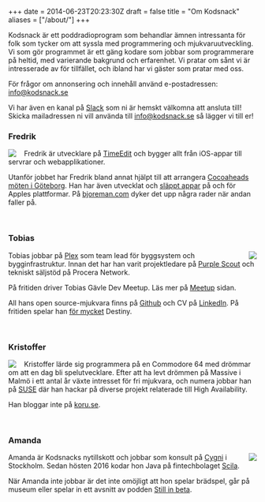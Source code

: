 +++
date = 2014-06-23T20:23:30Z
draft = false
title = "Om Kodsnack"
aliases = ["/about/"]
+++

Kodsnack är ett poddradioprogram som behandlar ämnen intressanta för
folk som tycker om att syssla med programmering och
mjukvaruutveckling. Vi som gör programmet är ett gäng kodare som
jobbar som programmerare på heltid, med varierande bakgrund och
erfarenhet. Vi pratar om sånt vi är intresserade av för tillfället,
och ibland har vi gäster som pratar med oss.

För frågor om annonsering och innehåll använd e-postadressen:
[info@kodsnack.se](mailto:info@kodsnack.se)

Vi har även en kanal på [Slack](https://slack.com/) som ni är hemskt
välkomna att ansluta till! Skicka mailadressen ni vill använda till
[info@kodsnack.se](mailto:info@kodsnack.se) så lägger vi till er!


### Fredrik

<img src="/img/fredrik.png" style="float:left;margin-right:1rem;" />

Fredrik är utvecklare på [TimeEdit][f1] och
bygger allt från iOS-appar till servrar och webapplikationer.

Utanför jobbet har Fredrik bland annat hjälpt till att arrangera
[Cocoaheads möten i Göteborg][f2]. Han har även utvecklat och
[släppt appar][f3] på och för Apples plattformar. På [bjoreman.com][f4]
dyker det upp några rader när andan faller på.

  [f1]: http://www.timeedit.se/
  [f2]: http://www.meetup.com/cocoaheads-goteborg/
  [f3]: http://apps.bjoreman.com/
  [f4]: http://www.bjoreman.com/

<br clear="all">


### Tobias

<img src="/img/tru1003.jpg" style="float:right;margin-left:1rem;" />

Tobias jobbar på [Plex][t1] som team lead för byggsystem och bygginfrastruktur.
Innan det har han varit projektledare på [Purple Scout][t2] och tekniskt
säljstöd på Procera Network.

På fritiden driver Tobias Gävle Dev Meetup. Läs mer på [Meetup][t3] sidan.

All hans open source-mjukvara finns på [Github][t4] och CV på [LinkedIn][t5]. På
fritiden spelar han [för mycket][t6] Destiny.

  [t1]: http://plex.tv/
  [t2]: http://purplescout.se/
  [t3]: https://www.meetup.com/Gavle-Developer-Meetup/?_cookie-check=90Jdk0CBQzXlh0Ot
  [t4]: http://github.com/tru
  [t5]: https://www.linkedin.com/in/tobiashieta/
  [t6]: http://raid.report/pc/4611686018467351195

<br clear="all">


### Kristoffer

<img src="/img/kristoffer.jpg" style="float:left;margin-right:1rem;" />

Kristoffer lärde sig programmera på en Commodore 64 med drömmar om att
en dag bli spelutvecklare. Efter att ha levt drömmen på Massive i
Malmö i ett antal år växte intresset för fri mjukvara, och numera
jobbar han på [SUSE][k1] där han hackar på diverse projekt relaterade till
High Availability.

Han bloggar inte på [koru.se][k2].

  [k1]: http://suse.com/
  [k2]: http://koru.se/

<br clear="all">

### Amanda

<img src="/img/amanda.jpg" style="float:right;margin-left:1rem;" />

Amanda är Kodsnacks nytillskott och jobbar som konsult på [Cygni][a1] i Stockholm. Sedan hösten 2016 kodar hon Java på fintechbolaget [Scila][a2].

När Amanda inte jobbar är det inte omöjligt att hon spelar brädspel, går på museum eller spelar in ett avsnitt av podden [Still in beta][a3].

  [a1]: http://cygni.se
  [a2]: http://scila.se/
  [a3]: http://stillinbeta.se/

<br clear="all">
